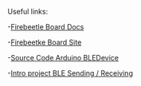 Useful links:

-[Firebeetle Board Docs](https://raw.githubusercontent.com/Robert-MARKII/Document/master/FireBeetle%20Board-ESP32%20User%20Manual%20update.pdf)

-[Firebeetke Board Site](https://wiki.dfrobot.com/FireBeetle_Board_ESP32_E_SKU_DFR0654#target_0)

-[Source Code Arduino BLEDevice](https://github.com/espressif/arduino-esp32/blob/master/libraries/BLE/src/BLEDevice.h)

-[Intro project BLE Sending / Receiving](https://randomnerdtutorials.com/esp32-ble-server-client/)

